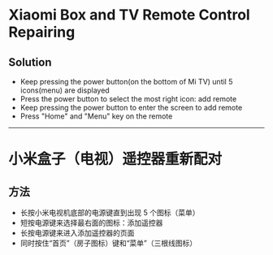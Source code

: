 # Xiaomi Box and TV Remote Control Repairing

## Solution
* Keep pressing the power button(on the bottom of Mi TV) until 5 icons(menu) are displayed
* Press the power button to select the most right icon: add remote
* Keep pressing the power button to enter the screen to add remote
* Press "Home" and "Menu" key on the remote

-------------------------------------

# 小米盒子（电视）遥控器重新配对

## 方法
* 长按小米电视机底部的电源键直到出现 5 个图标（菜单）
* 短按电源键来选择最右面的图标：添加遥控器
* 长按电源键来进入添加遥控器的页面
* 同时按住“首页”（房子图标）键和“菜单”（三根线图标）
